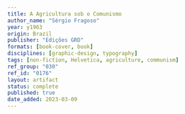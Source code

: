 ```yaml
---
title: A Agricultura sob o Comunismo
author_name: "Sérgio Fragoso"
year: y1963
origin: Brazil
publisher: "Edições GRD"
formats: [book-cover, book]
disciplines: [graphic-design, typography]
tags: [non-fiction, Helvetica, agriculture, communism]
ref_group: "030"
ref_id: "0176"
layout: artifact
status: complete
published: true
date_added: 2023-03-09
---
```

